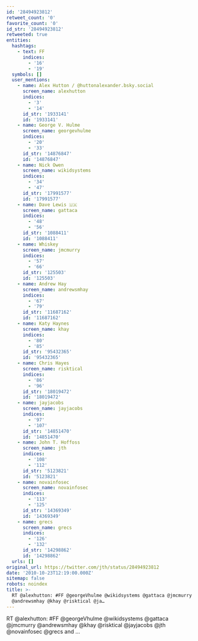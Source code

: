 ```yaml
---
id: '28494923812'
retweet_count: '0'
favorite_count: '0'
id_str: '28494923812'
retweeted: true
entities:
  hashtags:
    - text: FF
      indices:
        - '16'
        - '19'
  symbols: []
  user_mentions:
    - name: Alex Hutton / @huttonalexander.bsky.social
      screen_name: alexhutton
      indices:
        - '3'
        - '14'
      id_str: '1933141'
      id: '1933141'
    - name: George V. Hulme
      screen_name: georgevhulme
      indices:
        - '20'
        - '33'
      id_str: '14876847'
      id: '14876847'
    - name: Nick Owen
      screen_name: wikidsystems
      indices:
        - '34'
        - '47'
      id_str: '17991577'
      id: '17991577'
    - name: Dave Lewis 🇺🇦
      screen_name: gattaca
      indices:
        - '48'
        - '56'
      id_str: '1088411'
      id: '1088411'
    - name: Whiskey
      screen_name: jmcmurry
      indices:
        - '57'
        - '66'
      id_str: '125503'
      id: '125503'
    - name: Andrew Hay
      screen_name: andrewsmhay
      indices:
        - '67'
        - '79'
      id_str: '11687162'
      id: '11687162'
    - name: Katy Haynes
      screen_name: khay
      indices:
        - '80'
        - '85'
      id_str: '95432365'
      id: '95432365'
    - name: Chris Hayes
      screen_name: risktical
      indices:
        - '86'
        - '96'
      id_str: '18019472'
      id: '18019472'
    - name: jayjacobs
      screen_name: jayjacobs
      indices:
        - '97'
        - '107'
      id_str: '14851470'
      id: '14851470'
    - name: John T. Hoffoss
      screen_name: jth
      indices:
        - '108'
        - '112'
      id_str: '5123821'
      id: '5123821'
    - name: novainfosec
      screen_name: novainfosec
      indices:
        - '113'
        - '125'
      id_str: '14369349'
      id: '14369349'
    - name: grecs
      screen_name: grecs
      indices:
        - '126'
        - '132'
      id_str: '14298862'
      id: '14298862'
  urls: []
original_url: https://twitter.com/jth/status/28494923812
date: '2010-10-23T12:19:00.000Z'
sitemap: false
robots: noindex
title: >-
  RT @alexhutton: #FF @georgeVhulme @wikidsystems @gattaca @jmcmurry
  @andrewsmhay @khay @risktical @ja…
---
```


RT @alexhutton: #FF @georgeVhulme @wikidsystems @gattaca @jmcmurry @andrewsmhay @khay @risktical @jayjacobs @jth @novainfosec @grecs and ...